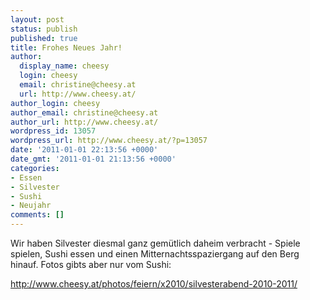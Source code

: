 ```yaml
---
layout: post
status: publish
published: true
title: Frohes Neues Jahr!
author:
  display_name: cheesy
  login: cheesy
  email: christine@cheesy.at
  url: http://www.cheesy.at/
author_login: cheesy
author_email: christine@cheesy.at
author_url: http://www.cheesy.at/
wordpress_id: 13057
wordpress_url: http://www.cheesy.at/?p=13057
date: '2011-01-01 22:13:56 +0000'
date_gmt: '2011-01-01 21:13:56 +0000'
categories:
- Essen
- Silvester
- Sushi
- Neujahr
comments: []
---
```

<!--:de-->Wir haben Silvester diesmal ganz gemütlich daheim verbracht - Spiele spielen, Sushi essen und einen Mitternachtsspaziergang auf den Berg hinauf. Fotos gibts aber nur vom Sushi:
http://www.cheesy.at/photos/feiern/x2010/silvesterabend-2010-2011/
<!--:-->
